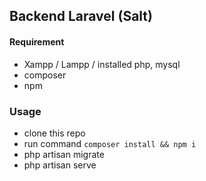 ## Backend Laravel (Salt)

#### Requirement
- Xampp / Lampp / installed php, mysql
- composer
- npm

### Usage
- clone this repo
- run command `composer install && npm i`
- php artisan migrate
- php artisan serve